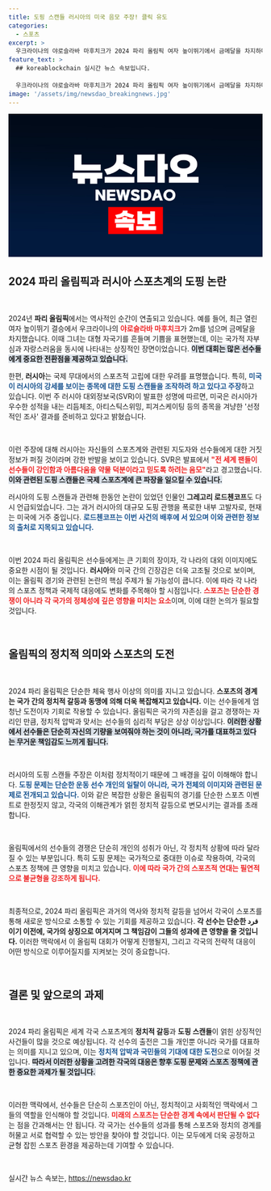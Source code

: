 ```yaml
---
title: 도핑 스캔들 러시아의 미국 음모 주장! 클릭 유도
categories:
  - 스포츠
excerpt: >
  우크라이나의 야로슬라바 마후치크가 2024 파리 올림픽 여자 높이뛰기에서 금메달을 차지하며 기쁨을 만끽하는 가운데, 러시아는 미국의 도핑 조사 음모를 주장하고 나섰다. 스포츠계의 거친 갈등이 더욱 심화되고 있다!
feature_text: >
  ## koreablockchain 실시간 뉴스 속보입니다.

  우크라이나의 야로슬라바 마후치크가 2024 파리 올림픽 여자 높이뛰기에서 금메달을 차지하며 기쁨을 만끽하는 가운데, 러시아는 미국의 도핑 조사 음모를 주장하고 나섰다. 스포츠계의 거친 갈등이 더욱 심화되고 있다!
image: '/assets/img/newsdao_breakingnews.jpg'
---
```


<p><img src="/assets/img/newsdao_breakingnews.jpg" alt="koreablockchain 속보" /></p>

<h2 data-ke-size="size26">2024 파리 올림픽과 러시아 스포츠계의 도핑 논란</h2>

<p data-ke-size="size16">&nbsp;</p>

<p>2024년 <b>파리 올림픽</b>에서는 역사적인 순간이 연출되고 있습니다. 예를 들어, 최근 열린 여자 높이뛰기 결승에서 우크라이나의 <b><span style="color: #ee2323;">야로슬라바 마후치크</span></b>가 2m를 넘으며 금메달을 차지했습니다. 이때 그녀는 대형 자국기를 흔들며 기쁨을 표현했는데, 이는 국가적 자부심과 자랑스러움을 동시에 나타내는 상징적인 장면이었습니다. <b><span style="background-color: #21538527;">이번 대회는 많은 선수들에게 중요한 전환점을 제공하고 있습니다.</span></b> </p>

<p>한편, <b>러시아</b>는 국제 무대에서의 스포츠적 고립에 대한 우려를 표명했습니다. 특히, <b><span style="color: #1a5490;">미국이 러시아의 강세를 보이는 종목에 대한 도핑 스캔들을 조작하려 하고 있다고 주장</span></b>하고 있습니다. 이번 주 러시아 대외정보국(SVR)이 발표한 성명에 따르면, 미국은 러시아가 우수한 성적을 내는 리듬체조, 아티스틱스위밍, 피겨스케이팅 등의 종목을 겨냥한 '선정적인 조사' 결과를 준비하고 있다고 밝혔습니다.</p>

<p data-ke-size="size16">&nbsp;</p>

<p>이런 주장에 대해 러시아는 자신들의 스포츠계와 관련된 지도자와 선수들에게 대한 거짓 정보가 퍼질 것이라며 강한 반발을 보이고 있습니다. SVR은 발표에서 <b><span style="color: #ee2323;">"전 세계 팬들이 선수들이 강인함과 아름다움을 약물 덕분이라고 믿도록 하려는 음모"</span></b>라고 경고했습니다. <b><span style="background-color: #21538527;">이와 관련된 도핑 스캔들은 국제 스포츠계에 큰 파장을 일으킬 수 있습니다.</span></b> </p>

<p>러시아의 도핑 스캔들과 관련해 한동안 논란이 있었던 인물인 <b>그레고리 로드첸코프</b>도 다시 언급되었습니다. 그는 과거 러시아의 대규모 도핑 관행을 폭로한 내부 고발자로, 현재는 미국에 거주 중입니다. <b><span style="color: #1a5490;">로드첸코프는 이번 사건의 배후에 서 있으며 이와 관련한 정보의 출처로 지목되고 있습니다.</span></b></p>

<p data-ke-size="size16">&nbsp;</p>

<p>이번 2024 파리 올림픽은 선수들에게는 큰 기회의 장이자, 각 나라의 대외 이미지에도 중요한 시점이 될 것입니다. <b>러시아</b>와 미국 간의 긴장감은 더욱 고조될 것으로 보이며, 이는 올림픽 경기와 관련된 논란의 핵심 주제가 될 가능성이 큽니다. 이에 따라 각 나라의 스포츠 정책과 국제적 대응에도 변화를 주목해야 할 시점입니다. <b><span style="color: #ee2323;">스포츠는 단순한 경쟁이 아니라 각 국가의 정체성에 깊은 영향을 미치는 요소</span></b>이며, 이에 대한 논의가 필요할 것입니다. </p>

<p data-ke-size="size16">&nbsp;</p>

<h2 data-ke-size="size26">올림픽의 정치적 의미와 스포츠의 도전</h2>

<p data-ke-size="size16">&nbsp;</p>

<p>2024 파리 올림픽은 단순한 체육 행사 이상의 의미를 지니고 있습니다. <b>스포츠의 경계는 국가 간의 정치적 갈등과 동맹에 의해 더욱 복잡해지고 있습니다.</b> 이는 선수들에게 엄청난 도전이자 기회로 작용할 수 있습니다. 올림픽은 국가의 자존심을 걸고 경쟁하는 자리인 만큼, 정치적 압박과 맞서는 선수들의 심리적 부담은 상상 이상입니다. <b><span style="background-color: #21538527;">이러한 상황에서 선수들은 단순히 자신의 기량을 보여줘야 하는 것이 아니라, 국가를 대표하고 있다는 무거운 책임감도 느끼게 됩니다.</span></b> </p>

<p data-ke-size="size16">&nbsp;</p>

<p>러시아의 도핑 스캔들 주장은 이처럼 정치적이기 때문에 그 배경을 깊이 이해해야 합니다. <b><span style="color: #1a5490;">도핑 문제는 단순한 운동 선수 개인의 일탈이 아니라, 국가 전체의 이미지와 관련된 문제로 전개되고 있습니다.</span></b> 이와 같은 복잡한 상황은 올림픽의 경기를 단순한 스포츠 이벤트로 한정짓지 않고, 각국의 이해관계가 얽힌 정치적 갈등으로 변모시키는 결과를 초래합니다. </p>

<p data-ke-size="size16">&nbsp;</p>

<p>올림픽에서의 선수들의 경쟁은 단순히 개인의 성취가 아닌, 각 정치적 상황에 따라 달라질 수 있는 부분입니다. 특히 도핑 문제는 국가적으로 중대한 이슈로 작용하여, 각국의 스포츠 정책에 큰 영향을 미치고 있습니다. <b><span style="color: #ee2323;">이에 따라 국가 간의 스포츠적 연대는 필연적으로 불균형을 강조하게 됩니다.</span></b></p>

<p data-ke-size="size16">&nbsp;</p>

<p>최종적으로, 2024 파리 올림픽은 과거의 역사와 정치적 갈등을 넘어서 각국이 스포츠를 통해 새로운 방식으로 소통할 수 있는 기회를 제공하고 있습니다. <b>각 선수는 단순한 فرد이기 이전에, 국가의 상징으로 여겨지며 그 책임감이 그들의 성과에 큰 영향을 줄 것입니다.</b> 이러한 맥락에서 이 올림픽 대회가 어떻게 진행될지, 그리고 각국의 전략적 대응이 어떤 방식으로 이루어질지를 지켜보는 것이 중요합니다.</p>

<p data-ke-size="size16">&nbsp;</p>

<h2 data-ke-size="size26">결론 및 앞으로의 과제</h2>

<p data-ke-size="size16">&nbsp;</p>

<p>2024 파리 올림픽은 세계 각국 스포츠계의 <b>정치적 갈등</b>과 <b>도핑 스캔들</b>이 얽힌 상징적인 사건들이 많을 것으로 예상됩니다. 각 선수의 출전은 그들 개인뿐 아니라 국가를 대표하는 의미를 지니고 있으며, 이는 <b><span style="color: #1a5490;">정치적 압박과 국민들의 기대에 대한 도전</span></b>으로 이어질 것입니다. <b><span style="background-color: #21538527;">따라서 이러한 상황을 고려한 각국의 대응은 향후 도핑 문제와 스포츠 정책에 관한 중요한 과제가 될 것입니다.</span></b></p>

<p data-ke-size="size16">&nbsp;</p>

<p>이러한 맥락에서, 선수들은 단순히 스포츠인이 아닌, 정치적이고 사회적인 맥락에서 그들의 역할을 인식해야 할 것입니다. <b><span style="color: #ee2323;">미래의 스포츠는 단순한 경계 속에서 판단될 수 없다</span></b>는 점을 간과해서는 안 됩니다. 각 국가는 선수들의 성과를 통해 스포츠와 정치의 경계를 허물고 서로 협력할 수 있는 방안을 찾아야 할 것입니다. 이는 모두에게 더욱 공정하고 균형 잡힌 스포츠 환경을 제공하는데 기여할 수 있습니다. </p>

<p data-ke-size="size16">&nbsp;</p>
실시간 뉴스 속보는, <a href="https://newsdao.kr" rel="dofollow">https://newsdao.kr</a>


